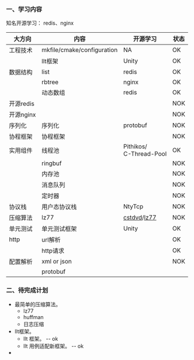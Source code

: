 ### 一、学习内容

知名开源学习： redis、nginx



| 大方向    | 内容                       | 开源学习                                                     | 状态 |
| --------- | -------------------------- | ------------------------------------------------------------ | ---- |
| 工程技术  | mkfile/cmake/configuration | NA                                                           | OK   |
|           | llt框架                    | Unity                                                        | OK   |
| 数据结构  | list                       | redis                                                        | OK   |
|           | rbtree                     | nginx                                                        | OK   |
|           | 动态数组                   | redis                                                        | OK   |
| 开源redis |                            |                                                              | NOK  |
| 开源nginx |                            |                                                              | NOK  |
| 序列化    | 序列化                     | protobuf                                                     | NOK  |
| 协程框架  | 协程框架                   |                                                              | NOK  |
| 实用组件  | 线程池                     | Pithikos/<br />C-Thread-Pool                                 | OK   |
|           | ringbuf                    |                                                              | NOK  |
|           | 内存池                     |                                                              | NOK  |
|           | 消息队列                   |                                                              | NOK  |
|           | 定时器                     |                                                              | NOK  |
| 协议栈    | 用户态协议栈               | NtyTcp                                                       | NOK  |
| 压缩算法  | lz77                       | [cstdvd](https://github.com/cstdvd)/[lz77](https://github.com/cstdvd/lz77) | NOK  |
| 单元测试  | 单元测试框架               | Unity                                                        | OK   |
| http      | url解析                    |                                                              | OK   |
|           | http请求                   |                                                              | OK   |
| 配置解析  | xml or json                |                                                              | NOK  |
|           | protobuf                   |                                                              |      |



### 二、待完成计划

- 最简单的压缩算法。
  - lz77
  - huffman
  - 日志压缩
- llt框架。
  - llt 框架。  -- ok
  - llt 用例适配新框架。 -- ok
- 
